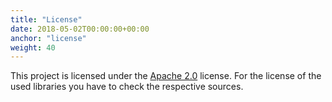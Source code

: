 ```yaml
---
title: "License"
date: 2018-05-02T00:00:00+00:00
anchor: "license"
weight: 40
---
```


This project is licensed under the [Apache 2.0](https://github.com/webhippie/mygithub/blob/master/LICENSE) license. For the license of the used libraries you have to check the respective sources.
